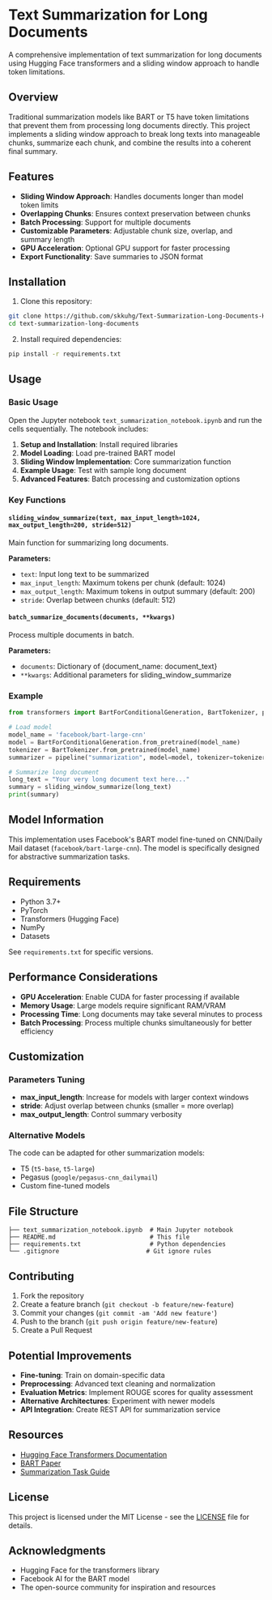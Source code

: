 # Text Summarization for Long Documents

A comprehensive implementation of text summarization for long documents using Hugging Face transformers and a sliding window approach to handle token limitations.

## Overview

Traditional summarization models like BART or T5 have token limitations that prevent them from processing long documents directly. This project implements a sliding window approach to break long texts into manageable chunks, summarize each chunk, and combine the results into a coherent final summary.

## Features

- **Sliding Window Approach**: Handles documents longer than model token limits
- **Overlapping Chunks**: Ensures context preservation between chunks
- **Batch Processing**: Support for multiple documents
- **Customizable Parameters**: Adjustable chunk size, overlap, and summary length
- **GPU Acceleration**: Optional GPU support for faster processing
- **Export Functionality**: Save summaries to JSON format

## Installation

1. Clone this repository:
```bash
git clone https://github.com/skkuhg/Text-Summarization-Long-Documents-Hugging-Face.git
cd text-summarization-long-documents
```

2. Install required dependencies:
```bash
pip install -r requirements.txt
```

## Usage

### Basic Usage

Open the Jupyter notebook `text_summarization_notebook.ipynb` and run the cells sequentially. The notebook includes:

1. **Setup and Installation**: Install required libraries
2. **Model Loading**: Load pre-trained BART model
3. **Sliding Window Implementation**: Core summarization function
4. **Example Usage**: Test with sample long document
5. **Advanced Features**: Batch processing and customization options

### Key Functions

#### `sliding_window_summarize(text, max_input_length=1024, max_output_length=200, stride=512)`

Main function for summarizing long documents.

**Parameters:**
- `text`: Input long text to be summarized
- `max_input_length`: Maximum tokens per chunk (default: 1024)
- `max_output_length`: Maximum tokens in output summary (default: 200)
- `stride`: Overlap between chunks (default: 512)

#### `batch_summarize_documents(documents, **kwargs)`

Process multiple documents in batch.

**Parameters:**
- `documents`: Dictionary of {document_name: document_text}
- `**kwargs`: Additional parameters for sliding_window_summarize

### Example

```python
from transformers import BartForConditionalGeneration, BartTokenizer, pipeline

# Load model
model_name = 'facebook/bart-large-cnn'
model = BartForConditionalGeneration.from_pretrained(model_name)
tokenizer = BartTokenizer.from_pretrained(model_name)
summarizer = pipeline("summarization", model=model, tokenizer=tokenizer)

# Summarize long document
long_text = "Your very long document text here..."
summary = sliding_window_summarize(long_text)
print(summary)
```

## Model Information

This implementation uses Facebook's BART model fine-tuned on CNN/Daily Mail dataset (`facebook/bart-large-cnn`). The model is specifically designed for abstractive summarization tasks.

## Requirements

- Python 3.7+
- PyTorch
- Transformers (Hugging Face)
- NumPy
- Datasets

See `requirements.txt` for specific versions.

## Performance Considerations

- **GPU Acceleration**: Enable CUDA for faster processing if available
- **Memory Usage**: Large models require significant RAM/VRAM
- **Processing Time**: Long documents may take several minutes to process
- **Batch Processing**: Process multiple chunks simultaneously for better efficiency

## Customization

### Parameters Tuning

- **max_input_length**: Increase for models with larger context windows
- **stride**: Adjust overlap between chunks (smaller = more overlap)
- **max_output_length**: Control summary verbosity

### Alternative Models

The code can be adapted for other summarization models:
- T5 (`t5-base`, `t5-large`)
- Pegasus (`google/pegasus-cnn_dailymail`)
- Custom fine-tuned models

## File Structure

```
├── text_summarization_notebook.ipynb  # Main Jupyter notebook
├── README.md                          # This file
├── requirements.txt                   # Python dependencies
└── .gitignore                        # Git ignore rules
```

## Contributing

1. Fork the repository
2. Create a feature branch (`git checkout -b feature/new-feature`)
3. Commit your changes (`git commit -am 'Add new feature'`)
4. Push to the branch (`git push origin feature/new-feature`)
5. Create a Pull Request

## Potential Improvements

- **Fine-tuning**: Train on domain-specific data
- **Preprocessing**: Advanced text cleaning and normalization
- **Evaluation Metrics**: Implement ROUGE scores for quality assessment
- **Alternative Architectures**: Experiment with newer models
- **API Integration**: Create REST API for summarization service

## Resources

- [Hugging Face Transformers Documentation](https://huggingface.co/docs/transformers)
- [BART Paper](https://arxiv.org/abs/1910.13461)
- [Summarization Task Guide](https://huggingface.co/tasks/summarization)

## License

This project is licensed under the MIT License - see the [LICENSE](LICENSE) file for details.

## Acknowledgments

- Hugging Face for the transformers library
- Facebook AI for the BART model
- The open-source community for inspiration and resources
